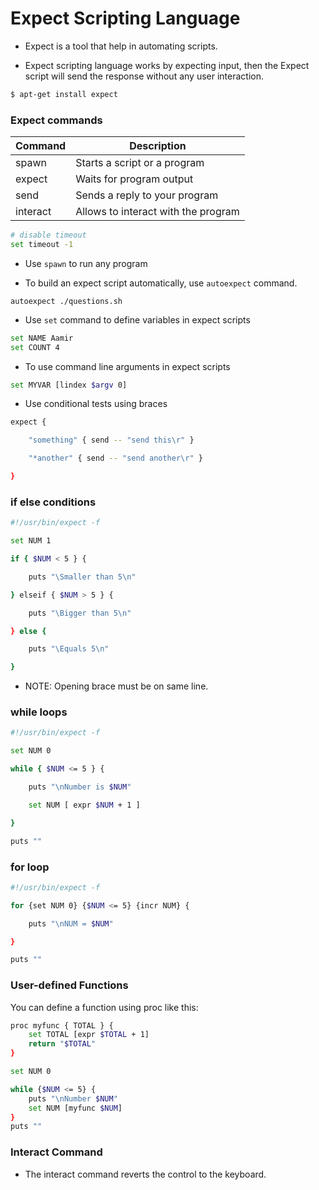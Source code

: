 # Expect Scripting Language

* Expect is a tool that help in automating scripts.

* Expect scripting language works by expecting input, then the Expect script will send the response without any user interaction.

```bash
$ apt-get install expect
```
### Expect commands

| Command   | Description |
| --------- | ----------- |
| spawn     | Starts a script or a program       |
| expect    | Waits for program output   |
| send      | Sends a reply to your program   |
| interact  | Allows to interact with the program   |

```bash
# disable timeout
set timeout -1
```

* Use `spawn` to run any program 

* To build an expect script automatically, use `autoexpect` command.

```
autoexpect ./questions.sh
```

* Use `set` command to define variables in expect scripts
```bash
set NAME Aamir
set COUNT 4
```

* To use command line arguments in expect scripts
```bash
set MYVAR [lindex $argv 0]
```

* Use conditional tests using braces
```bash
expect {

    "something" { send -- "send this\r" }

    "*another" { send -- "send another\r" }

}
```

### if else conditions
```bash
#!/usr/bin/expect -f

set NUM 1

if { $NUM < 5 } {

    puts "\Smaller than 5\n"

} elseif { $NUM > 5 } {

    puts "\Bigger than 5\n"

} else {

    puts "\Equals 5\n"

}
```

* NOTE: Opening brace must be on same line.

### while loops
```bash
#!/usr/bin/expect -f

set NUM 0

while { $NUM <= 5 } {

    puts "\nNumber is $NUM"

    set NUM [ expr $NUM + 1 ]

}

puts ""
```

### for loop
```bash
#!/usr/bin/expect -f

for {set NUM 0} {$NUM <= 5} {incr NUM} {

    puts "\nNUM = $NUM"

}

puts ""
```

### User-defined Functions

You can define a function using proc like this:

```bash
proc myfunc { TOTAL } {
    set TOTAL [expr $TOTAL + 1]
    return "$TOTAL"
}

set NUM 0

while {$NUM <= 5} {
    puts "\nNumber $NUM"
    set NUM [myfunc $NUM]
}
puts ""
```

### Interact Command
* The interact command reverts the control to the keyboard.